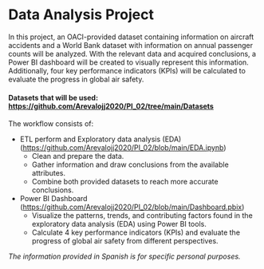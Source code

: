 # Data Analysis Project

In this project, an OACI-provided dataset containing information on aircraft accidents and a World Bank dataset with information on annual 
passenger counts will be analyzed. With the relevant data and acquired conclusions, a Power BI dashboard will be created to visually 
represent this information. Additionally, four key performance indicators (KPIs) will be calculated to evaluate the progress in global air 
safety.

#### Datasets that will be used: https://github.com/Arevalojj2020/PI_02/tree/main/Datasets

The workflow consists of: 
- ETL perform and Exploratory data analysis (EDA) (https://github.com/Arevalojj2020/PI_02/blob/main/EDA.ipynb)
    + Clean and prepare the data. 
    + Gather information and draw conclusions from the available attributes. 
    + Combine both provided datasets to reach more accurate conclusions.
- Power BI Dashboard (https://github.com/Arevalojj2020/PI_02/blob/main/Dashboard.pbix)
    + Visualize the patterns, trends, and contributing factors found in the exploratory data analysis (EDA) using Power BI tools. 
    + Calculate 4 key performance indicators (KPIs) and evaluate the progress of global air safety from different perspectives.

*The information provided in Spanish is for specific personal purposes.*
